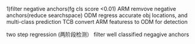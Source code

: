 1)filter negative anchors(fg cls score <0.01)
ARM remvove negative anchors(reduce searchspace)
ODM regress accurate obj locations, and multi-class prediction
TCB convert ARM featuress to ODM for detection


two step regression (两阶段检测）
filter well classified negagive anchors

